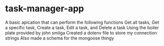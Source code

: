 # task-manager-app
A basic apication that can perform the following functions
Get all tasks,
Get a specific task,
Create a task,
Edit a task,
and Delete a task 
Using the boiler plate provided by john smilga 
Created a dotenv file to store my connection strings
Also made a schema for the mongoose thingy
